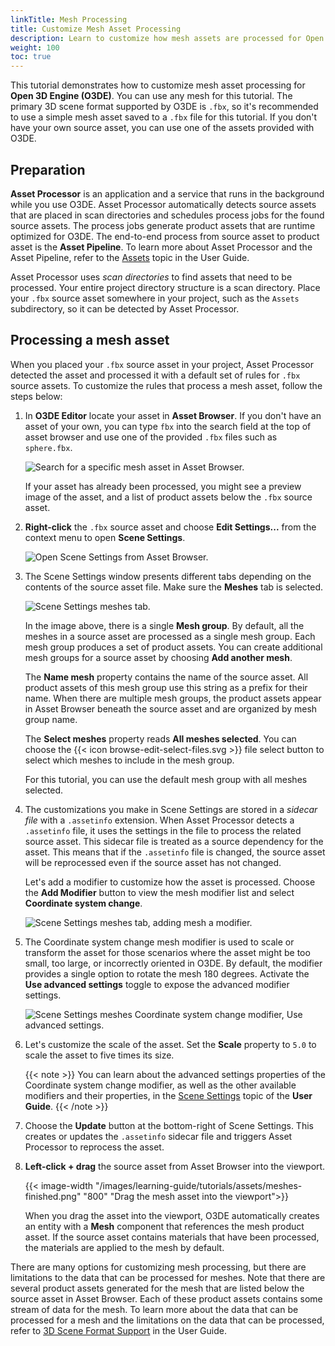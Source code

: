 ```yaml
---
linkTitle: Mesh Processing
title: Customize Mesh Asset Processing
description: Learn to customize how mesh assets are processed for Open 3D Engine (O3DE) with Scene Settings.
weight: 100
toc: true
---
```


This tutorial demonstrates how to customize mesh asset processing for **Open 3D Engine (O3DE)**. You can use any mesh for this tutorial. The primary 3D scene format supported by O3DE is `.fbx`, so it's recommended to use a simple mesh asset saved to a `.fbx` file for this tutorial. If you don't have your own source asset, you can use one of the assets provided with O3DE.

## Preparation

**Asset Processor** is an application and a service that runs in the background while you use O3DE. Asset Processor automatically detects source assets that are placed in scan directories and schedules process jobs for the found source assets. The process jobs generate product assets that are runtime optimized for O3DE. The end-to-end process from source asset to product asset is the **Asset Pipeline**. To learn more about Asset Processor and the Asset Pipeline, refer to the [Assets](/docs/user-guide/assets/) topic in the User Guide.

Asset Processor uses *scan directories* to find assets that need to be processed. Your entire project directory structure is a scan directory. Place your `.fbx` source asset somewhere in your project, such as the `Assets` subdirectory, so it can be detected by Asset Processor.

## Processing a mesh asset

When you placed your `.fbx` source asset in your project, Asset Processor detected the asset and processed it with a default set of rules for `.fbx` source assets. To customize the rules that process a mesh asset, follow the steps below:

1. In **O3DE Editor** locate your asset in **Asset Browser**. If you don't have an asset of your own, you can type `fbx` into the search field at the top of asset browser and use one of the provided `.fbx` files such as `sphere.fbx`.

    ![ Search for a specific mesh asset in Asset Browser. ](/images/learning-guide/tutorials/assets/meshes-search-asset-browser.png)

    If your asset has already been processed, you might see a preview image of the asset, and a list of product assets below the `.fbx` source asset.

1. **Right-click** the `.fbx` source asset and choose **Edit Settings...** from the context menu to open **Scene Settings**.


    ![ Open Scene Settings from Asset Browser. ](/images/learning-guide/tutorials/assets/meshes-edit-settings.png)

1. The Scene Settings window presents different tabs depending on the contents of the source asset file. Make sure the **Meshes** tab is selected.

    ![ Scene Settings meshes tab. ](/images/learning-guide/tutorials/assets/meshes-scene-settings.png)

    In the image above, there is a single **Mesh group**. By default, all the meshes in a source asset are processed as a single mesh group. Each mesh group produces a set of product assets. You can create additional mesh groups for a source asset by choosing **Add another mesh**.
    
    The **Name mesh** property contains the name of the source asset. All product assets of this mesh group use this string as a prefix for their name. When there are multiple mesh groups, the product assets appear in Asset Browser beneath the source asset and are organized by mesh group name.

    The **Select meshes** property reads **All meshes selected**. You can choose the {{< icon browse-edit-select-files.svg >}} file select button to select which meshes to include in the mesh group.

    For this tutorial, you can use the default mesh group with all meshes selected.

1. The customizations you make in Scene Settings are stored in a *sidecar file* with a `.assetinfo` extension. When Asset Processor detects a `.assetinfo` file, it uses the settings in the file to process the related source asset. This sidecar file is treated as a source dependency for the asset. This means that if the `.assetinfo` file is changed, the source asset will be reprocessed even if the source asset has not changed.

    Let's add a modifier to customize how the asset is processed. Choose the **Add Modifier** button to view the mesh modifier list and select **Coordinate system change**.

    ![ Scene Settings meshes tab, adding mesh a modifier. ](/images/learning-guide/tutorials/assets/meshes-coordinate-system-change.png)

1. The Coordinate system change mesh modifier is used to scale or transform the asset for those scenarios where the asset might be too small, too large, or incorrectly oriented in O3DE. By default, the modifier provides a single option to rotate the mesh 180 degrees. Activate the **Use advanced settings** toggle to expose the advanced modifier settings.

    ![ Scene Settings meshes Coordinate system change modifier, Use advanced settings. ](/images/learning-guide/tutorials/assets/meshes-use-advanced-settings.png)

1. Let's customize the scale of the asset. Set the **Scale** property to `5.0` to scale the asset to five times its size.

    {{< note >}}
You can learn about the advanced settings properties of the Coordinate system change modifier, as well as the other available modifiers and their properties, in the [Scene Settings](/docs/user-guide/assets/scene-settings) topic of the **User Guide**.
    {{< /note >}}

1. Choose the **Update** button at the bottom-right of Scene Settings. This creates or updates the `.assetinfo` sidecar file and triggers Asset Processor to reprocess the asset.

1. **Left-click + drag** the source asset from Asset Browser into the viewport.

    {{< image-width "/images/learning-guide/tutorials/assets/meshes-finished.png" "800" "Drag the mesh asset into the viewport">}}

    When you drag the asset into the viewport, O3DE automatically creates an entity with a **Mesh** component that references the mesh product asset. If the source asset contains materials that have been processed, the materials are applied to the mesh by default.

There are many options for customizing mesh processing, but there are limitations to the data that can be processed for meshes. Note that there are several product assets generated for the mesh that are listed below the source asset in Asset Browser. Each of these product assets contains some stream of data for the mesh. To learn more about the data that can be processed for a mesh and the limitations on the data that can be processed, refer to [3D Scene Format Support](/docs/user-guide/assets/scene-settings/scene-format-support) in the User Guide.


